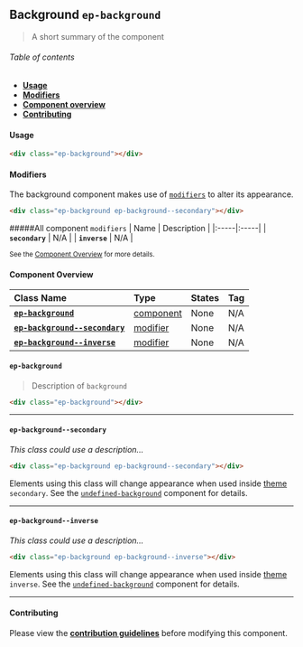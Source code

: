 ## Background `ep-background` 

> A short summary of the component

###### Table of contents

- **[Usage](#usage)**
- **[Modifiers](#modifiers)**
- **[Component overview](#component-overview)**
- **[Contributing](#contributing)**


<a name=Usage></a>
#### Usage

```html 
<div class="ep-background"></div>
``` 


<a name=modifiers></a>
#### Modifiers

The background component makes use of [`modifiers`](../CONVENTIONS.md#modifiers) to alter its appearance.

```html 
<div class="ep-background ep-background--secondary"></div>
``` 

#####All component `modifiers`
| Name | Description |
|:-----|:-----|
| **`secondary`** | N/A | 
| **`inverse`** | N/A | 


<sub>See the [Component Overview](#component-overview) for more details.</sub>


<a name=Component Overview></a>
#### Component Overview

| Class Name | Type | States | Tag |
|:-----|:-----|:-----|:-----|
| **[`ep-background`](#ep-background)** | [component](../CONVENTIONS.md#components) | None | N/A  |
| **[`ep-background--secondary`](#ep-background--secondary)** | [modifier](../CONVENTIONS.md#modifiers) | None | N/A  |
| **[`ep-background--inverse`](#ep-background--inverse)** | [modifier](../CONVENTIONS.md#modifiers) | None | N/A  |


<a name=ep-background></a>
#### `ep-background` 

> Description of `background`

```html 
<div class="ep-background"></div>
``` 


----------
<a name=ep-background--secondary></a>
#### `ep-background--secondary` 

*This class could use a description...*
```html 
<div class="ep-background ep-background--secondary"></div>
``` 

Elements using this class will change appearance when used inside [theme](../CONVENTIONS.md#theming) `secondary`. See the [`undefined-background`](../background) component for details.

----------
<a name=ep-background--inverse></a>
#### `ep-background--inverse` 

*This class could use a description...*
```html 
<div class="ep-background ep-background--inverse"></div>
``` 

Elements using this class will change appearance when used inside [theme](../CONVENTIONS.md#theming) `inverse`. See the [`undefined-background`](../background) component for details.

----------

<a name=Contributing></a>
#### Contributing

Please view the **[contribution guidelines](../CONVENTIONS.md)** before modifying this component.

